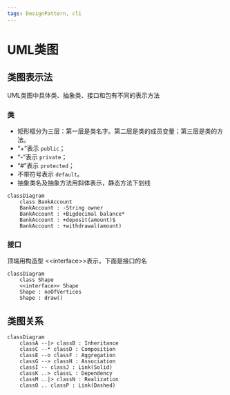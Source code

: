 ```yaml
---
tags: DesignPattern, cli
---
```

# UML类图

## 类图表示法

UML类图中具体类、抽象类、接口和包有不同的表示方法

### 类

- 矩形框分为三层：第一层是类名字。第二层是类的成员变量；第三层是类的方法。
- “+”表示 `public`；
- “-”表示 `private`；
- “#”表示 `protected`；
- 不带符号表示 `default`。
- 抽象类名及抽象方法用斜体表示，静态方法下划线

```mermaid
classDiagram
    class BankAccount
    BankAccount : -String owner
    BankAccount : +Bigdecimal balance*
    BankAccount : +deposit(amount)$
    BankAccount : +withdrawal(amount)
```

### 接口

顶端用构造型 <\<interface>>表示，下面是接口的名

```mermaid
classDiagram
    class Shape
    <<interface>> Shape
    Shape : noOfVertices
    Shape : draw()
```

## 类图关系

```mermaid
classDiagram
    classA --|> classB : Inheritance
    classC --* classD : Composition
    classE --o classF : Aggregation
    classG --> classH : Association
    classI -- classJ : Link(Solid)
    classK ..> classL : Dependency
    classM ..|> classN : Realization
    classO .. classP : Link(Dashed)
```
